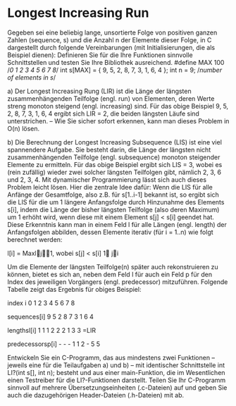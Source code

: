 # Longest Increasing Run

Gegeben sei eine beliebig lange, unsortierte Folge von positiven ganzen Zahlen (sequence, s) und die Anzahl n der Elemente dieser Folge, in C dargestellt durch folgende Vereinbarungen (mit Initialisierungen, die als Beispiel dienen):
Definieren Sie für die Ihre Funktionen sinnvolle Schnittstellen und testen Sie Ihre Bibliothek ausreichend.
#define MAX 100
/*0 1 2 3 4 5 6 7 8*/
int s[MAX] = { 9, 5, 2, 8, 7, 3, 1, 6, 4 }; int n = 9; /*number of elements in s*/

a) Der Longest Increasing Rung (LIR) ist die Länge der längsten zusammenhängenden Teilfolge (engl. run) von Elementen, deren Werte streng monoton steigend (engl. increasing) sind. Für das obige Beispiel 9, 5, 2, 8, 7, 3, 1, 6, 4 ergibt sich LIR = 2, die beiden längsten Läufe sind unterstrichen. – Wie Sie sicher sofort erkennen, kann man dieses Problem in O(n) lösen.

b) Die Berechnung der Longest Increasing Subsequence (LIS) ist eine viel spannendere Aufgabe. Sie besteht darin, die Länge der längsten nicht zusammenhängenden Teilfolge (engl. subsequence) monoton steigender Elemente zu ermitteln. Für das obige Beispiel ergibt sich LIS = 3, wobei es (rein zufällig) wieder zwei solcher längsten Teilfolgen gibt, nämlich 2, 3, 6 und 2, 3, 4. Mit dynamischer Programmierung lässt sich auch dieses Problem leicht lösen. Hier die zentrale Idee dafür: Wenn die LIS für alle Anfänge der Gesamtfolge, also z.B. für s[1..i-1] bekannt ist, so ergibt sich die LIS für die um 1 längere Anfangsfolge durch Hinzunahme des Elements s[i], indem die Länge der bisher längsten Teilfolge (also deren Maximum) um 1 erhöht wird, wenn diese mit einem Element s[j] < s[i] geendet hat. Diese Erkenntnis kann man in einem Feld l für alle Längen (engl. length) der Anfangsfolgen abbilden, dessen Elemente iterativ (für i = 1..n) wie folgt berechnet werden:

l[i] = Maxlj1, wobei s[j] < s[i] 1 ji

Um die Elemente der längsten Teilfolge(n) später auch rekonstruieren zu können, bietet es sich an, neben dem Feld l für auch ein Feld p für den Index des jeweiligen Vorgängers (engl. predecessor) mitzuführen. Folgende Tabelle zeigt das Ergebnis für obiges Beispiel:

index i 0 1 2 3 4 5 6 7 8 

sequences[i] 9 5 2 8 7 3 1 6 4

lengthsl[i] 1 1 1 2 2 2 1 3 3 =LIR 

predecessorsp[i] - - - 1 1 2 - 5 5

Entwickeln Sie ein C-Programm, das aus mindestens zwei Funktionen – jeweils eine für die Teilaufgaben a) und b) – mit identischer Schnittstelle
int LI?(int s[], int n);
besteht und aus einer main-Funktion, die im Wesentlichen einen Testreiber für die LI?-Funktionen darstellt. Teilen Sie Ihr C-Programm sinnvoll auf mehrere Übersetzungseinheiten (.c-Dateien) auf und geben Sie auch die dazugehörigen Header-Dateien (.h-Dateien) mit ab.
